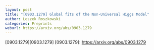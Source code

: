 ```yaml
---
layout: post
title: "[0903.1279] Global fits of the Non-Universal Higgs Model"
author: Leszek Roszkowski
categories: Preprints
weburl: https://arxiv.org/abs/0903.1279
---
```


[0903.1279][0903.1279]
[0903.1279]: https://arxiv.org/abs/0903.1279
